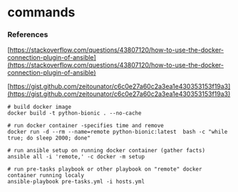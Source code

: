 # commands

### References
[https://stackoverflow.com/questions/43807120/how-to-use-the-docker-connection-plugin-of-ansible](https://stackoverflow.com/questions/43807120/how-to-use-the-docker-connection-plugin-of-ansible) 

[https://gist.github.com/zeitounator/c6c0e27a60c2a3ea1e430353153f19a3](https://gist.github.com/zeitounator/c6c0e27a60c2a3ea1e430353153f19a3)

```
# build docker image
docker build -t python-bionic . --no-cache
```
```
# run docker container -specifies time and remove
docker run -d --rm --name=remote python-bionic:latest  bash -c "while true; do sleep 2000; done"
```
```
# run ansible setup on running docker container (gather facts)
ansible all -i 'remote,' -c docker -m setup
```
```
# run pre-tasks playbook or other playbook on "remote" docker container running localy
ansible-playbook pre-tasks.yml -i hosts.yml
```


